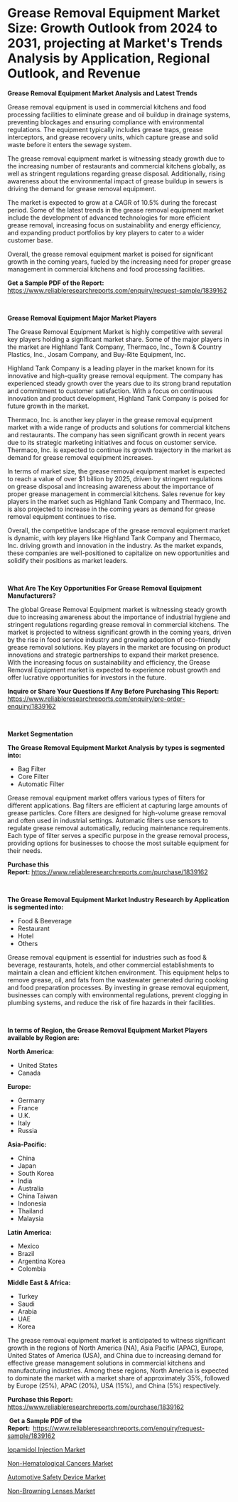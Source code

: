 <p><h1>Grease Removal Equipment Market Size: Growth Outlook from 2024 to 2031, projecting at Market's Trends Analysis by Application, Regional Outlook, and Revenue</h1></p><p><strong>Grease Removal Equipment Market Analysis and Latest Trends</strong></p>
<p><p>Grease removal equipment is used in commercial kitchens and food processing facilities to eliminate grease and oil buildup in drainage systems, preventing blockages and ensuring compliance with environmental regulations. The equipment typically includes grease traps, grease interceptors, and grease recovery units, which capture grease and solid waste before it enters the sewage system.</p><p>The grease removal equipment market is witnessing steady growth due to the increasing number of restaurants and commercial kitchens globally, as well as stringent regulations regarding grease disposal. Additionally, rising awareness about the environmental impact of grease buildup in sewers is driving the demand for grease removal equipment.</p><p>The market is expected to grow at a CAGR of 10.5% during the forecast period. Some of the latest trends in the grease removal equipment market include the development of advanced technologies for more efficient grease removal, increasing focus on sustainability and energy efficiency, and expanding product portfolios by key players to cater to a wider customer base.</p><p>Overall, the grease removal equipment market is poised for significant growth in the coming years, fueled by the increasing need for proper grease management in commercial kitchens and food processing facilities.</p></p>
<p><strong>Get a Sample PDF of the Report:&nbsp;</strong> <a href="https://www.reliableresearchreports.com/enquiry/request-sample/1839162">https://www.reliableresearchreports.com/enquiry/request-sample/1839162</a></p>
<p>&nbsp;</p>
<p><strong>Grease Removal Equipment Major Market Players</strong></p>
<p><p>The Grease Removal Equipment Market is highly competitive with several key players holding a significant market share. Some of the major players in the market are Highland Tank Company, Thermaco, Inc., Town & Country Plastics, Inc., Josam Company, and Buy-Rite Equipment, Inc.</p><p>Highland Tank Company is a leading player in the market known for its innovative and high-quality grease removal equipment. The company has experienced steady growth over the years due to its strong brand reputation and commitment to customer satisfaction. With a focus on continuous innovation and product development, Highland Tank Company is poised for future growth in the market.</p><p>Thermaco, Inc. is another key player in the grease removal equipment market with a wide range of products and solutions for commercial kitchens and restaurants. The company has seen significant growth in recent years due to its strategic marketing initiatives and focus on customer service. Thermaco, Inc. is expected to continue its growth trajectory in the market as demand for grease removal equipment increases.</p><p>In terms of market size, the grease removal equipment market is expected to reach a value of over $1 billion by 2025, driven by stringent regulations on grease disposal and increasing awareness about the importance of proper grease management in commercial kitchens. Sales revenue for key players in the market such as Highland Tank Company and Thermaco, Inc. is also projected to increase in the coming years as demand for grease removal equipment continues to rise.</p><p>Overall, the competitive landscape of the grease removal equipment market is dynamic, with key players like Highland Tank Company and Thermaco, Inc. driving growth and innovation in the industry. As the market expands, these companies are well-positioned to capitalize on new opportunities and solidify their positions as market leaders.</p></p>
<p>&nbsp;</p>
<p><strong>What Are The Key Opportunities For Grease Removal Equipment Manufacturers?</strong></p>
<p><p>The global Grease Removal Equipment market is witnessing steady growth due to increasing awareness about the importance of industrial hygiene and stringent regulations regarding grease removal in commercial kitchens. The market is projected to witness significant growth in the coming years, driven by the rise in food service industry and growing adoption of eco-friendly grease removal solutions. Key players in the market are focusing on product innovations and strategic partnerships to expand their market presence. With the increasing focus on sustainability and efficiency, the Grease Removal Equipment market is expected to experience robust growth and offer lucrative opportunities for investors in the future.</p></p>
<p><strong>Inquire or Share Your Questions If Any Before Purchasing This Report:</strong> <a href="https://www.reliableresearchreports.com/enquiry/pre-order-enquiry/1839162">https://www.reliableresearchreports.com/enquiry/pre-order-enquiry/1839162</a></p>
<p>&nbsp;</p>
<p><strong>Market Segmentation</strong></p>
<p><strong>The Grease Removal Equipment Market Analysis by types is segmented into:</strong></p>
<p><ul><li>Bag Filter</li><li>Core Filter</li><li>Automatic Filter</li></ul></p>
<p><p>Grease removal equipment market offers various types of filters for different applications. Bag filters are efficient at capturing large amounts of grease particles. Core filters are designed for high-volume grease removal and often used in industrial settings. Automatic filters use sensors to regulate grease removal automatically, reducing maintenance requirements. Each type of filter serves a specific purpose in the grease removal process, providing options for businesses to choose the most suitable equipment for their needs.</p></p>
<p><strong>Purchase this Report:&nbsp;</strong><a href="https://www.reliableresearchreports.com/purchase/1839162">https://www.reliableresearchreports.com/purchase/1839162</a></p>
<p>&nbsp;</p>
<p><strong>The Grease Removal Equipment Market Industry Research by Application is segmented into:</strong></p>
<p><ul><li>Food & Beeverage</li><li>Restaurant</li><li>Hotel</li><li>Others</li></ul></p>
<p><p>Grease removal equipment is essential for industries such as food & beverage, restaurants, hotels, and other commercial establishments to maintain a clean and efficient kitchen environment. This equipment helps to remove grease, oil, and fats from the wastewater generated during cooking and food preparation processes. By investing in grease removal equipment, businesses can comply with environmental regulations, prevent clogging in plumbing systems, and reduce the risk of fire hazards in their facilities.</p></p>
<p>&nbsp;</p>
<p><strong>In terms of Region, the Grease Removal Equipment Market Players available by Region are:</strong></p>
<p>
    <p> <strong> North America: </strong>
        <ul>
            <li>United States</li>
            <li>Canada</li>
        </ul>
        </p> 
    <p> <strong> Europe: </strong>
        <ul>
            <li>Germany</li>
            <li>France</li>
            <li>U.K.</li>
            <li>Italy</li>
            <li>Russia</li>
        </ul>
        </p> 
    <p> <strong> Asia-Pacific: </strong>
        <ul>
            <li>China</li>
            <li>Japan</li>
            <li>South Korea</li>
            <li>India</li>
            <li>Australia</li>
            <li>China Taiwan</li>
            <li>Indonesia</li>
            <li>Thailand</li>
            <li>Malaysia</li>
        </ul>
        </p> 
    <p> <strong> Latin America: </strong>
        <ul>
            <li>Mexico</li>
            <li>Brazil</li>
            <li>Argentina Korea</li>
            <li>Colombia</li>
        </ul>
        </p> 
    <p> <strong> Middle East & Africa: </strong>
        <ul>
            <li>Turkey</li>
            <li>Saudi</li>
            <li>Arabia</li>
            <li>UAE</li>
            <li>Korea</li>
        </ul>
    </p>
    </p>
<p><p>The grease removal equipment market is anticipated to witness significant growth in the regions of North America (NA), Asia Pacific (APAC), Europe, United States of America (USA), and China due to increasing demand for effective grease management solutions in commercial kitchens and manufacturing industries. Among these regions, North America is expected to dominate the market with a market share of approximately 35%, followed by Europe (25%), APAC (20%), USA (15%), and China (5%) respectively.</p></p>
<p><strong>Purchase this Report: </strong><a href="https://www.reliableresearchreports.com/purchase/1839162">https://www.reliableresearchreports.com/purchase/1839162</a></p>
<p>&nbsp;<strong>Get a Sample PDF of the Report:&nbsp;&nbsp;</strong><a href="https://www.reliableresearchreports.com/enquiry/request-sample/1839162">https://www.reliableresearchreports.com/enquiry/request-sample/1839162</a></p>
<p><strong></strong></p>
<p><p><a href="https://lydian-appliance-61d.notion.site/Iopamidol-Injection-Market-Provides-a-Comprehensive-Analysis-Including-a-Macro-Overview-of-the-Marke-976cdf4b29d4418180af84d0d0ad56cc">Iopamidol Injection Market</a></p><p><a href="https://view.publitas.com/reportprime-1/non-hematological-cancers-market-dynamics-2023-2030-also-about-its-market-trends-projections-and-opportunities/">Non-Hematological Cancers Market</a></p><p><a href="https://github.com/Sherrillcrooksxa8i18ucf2m/Market-Research-Report-List-1/blob/main/automotive-safety-device-market.md">Automotive Safety Device Market</a></p><p><a href="https://view.publitas.com/reportprime-1/non-browning-lenses-market-size-growth-and-forecast-from-2023-2030/">Non-Browning Lenses Market</a></p></p>